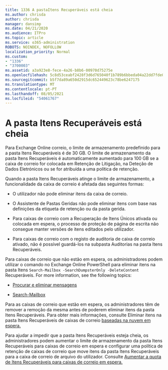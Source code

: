 ```yaml
---
title: 1336 A pastaItens Recuperáveis está cheia
ms.author: chrisda
author: chrisda
manager: dansimp
ms.date: 04/21/2020
ms.audience: ITPro
ms.topic: article
ms.service: o365-administration
ROBOTS: NOINDEX, NOFOLLOW
localization_priority: Normal
ms.custom:
- "1336"
- "3700003"
ms.assetid: a3a923e8-fece-4a26-b8b6-00970d75275e
ms.openlocfilehash: 5c8d53ceabf2428f3d6d765040f1b789b6bbeda04a22dd7fde0d2d728fd17d93
ms.sourcegitcommit: b5f7da89a650d2915dc652449623c78be6247175
ms.translationtype: MT
ms.contentlocale: pt-PT
ms.lasthandoff: 08/05/2021
ms.locfileid: "54061767"
---
```

# <a name="the-recoverable-items-folder-is-full"></a>A pasta Itens Recuperáveis está cheia

Para Exchange Online correio, o limite de armazenamento predefinido para a pasta Itens Recuperáveis é de 30 GB. O limite de armazenamento da pasta Itens Recuperáveis é automaticamente aumentado para 100 GB se a caixa de correio for colocada em Retenção de Litigação, na Deteção de Dados Eletrónicos ou se for atribuída a uma política de retenção.

Quando a pasta Itens Recuperáveis atinge o limite de armazenamento, a funcionalidade da caixa de correio é afetada das seguintes formas:

- O utilizador não pode eliminar itens da caixa de correio.

- O Assistente de Pastas Geridas não pode eliminar itens com base nas definições da etiqueta de retenção ou da pasta gerida.

- Para caixas de correio com a Recuperação de Itens Únicos ativada ou colocada em espera, o processo de proteção de página de escrita não consegue manter versões de itens editados pelo utilizador.

- Para caixas de correio com o registo de auditoria de caixa de correio ativado, não é possível guardá-los na subpasta Auditorias na pasta Itens Recuperáveis.

Para caixas de correio que não estão em espera, os administradores podem utilizar o comando no Exchange Online PowerShell para eliminar itens na pasta Itens `Search-Mailbox -SearchDumpsterOnly -DeleteContent` Recuperáveis. For more information, see the following topics:

- [Procurar e eliminar mensagens](https://docs.microsoft.com/microsoft-365/compliance/search-for-and-delete-messagesadmin-help)

- [Search-Mailbox](https://docs.microsoft.com/powershell/module/exchange/mailboxes/Search-Mailbox)

Para as caixas de correio que estão em espera, os administradores têm de remover a remoção da mesma antes de poderem eliminar itens da pasta Itens Recuperáveis. Para obter mais informações, consulte Eliminar itens na pasta Itens Recuperáveis de caixas de correio [baseadas na nuvem em espera.](https://docs.microsoft.com/microsoft-365/compliance/delete-items-in-the-recoverable-items-folder-of-mailboxes-on-hold)

Para ajudar a impedir que a pasta Itens Recuperáveis esteja cheia, os administradores podem aumentar o limite de armazenamento da pasta Itens Recuperáveis para caixas de correio em espera e configurar uma política de retenção de caixas de correio que move itens da pasta Itens Recuperáveis para a caixa de correio de arquivo do utilizador. Consulte [Aumentar a quota de Itens Recuperáveis para caixas de correio em espera.](https://docs.microsoft.com/microsoft-365/compliance/increase-the-recoverable-quota-for-mailboxes-on-hold)
